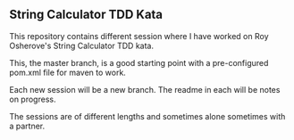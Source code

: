 String Calculator TDD Kata
--------------------------

This repository contains different session where I have worked on
Roy Osherove's String Calculator TDD kata.

This, the master branch, is a good starting point with a pre-configured
pom.xml file for maven to work.

Each new session will be a new branch. The readme in each will be notes
on progress.

The sessions are of different lengths and sometimes alone sometimes with
a partner.
